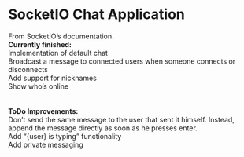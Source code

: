 SocketIO Chat Application
=========================
From SocketIO’s documentation.<br>
<b>Currently finished:</b><br>
Implementation of default chat<br>
Broadcast a message to connected users when someone connects or disconnects<br>
Add support for nicknames<br>
Show who’s online<br>
<br><br>
<b>ToDo Improvements:</b><br>
Don’t send the same message to the user that sent it himself. Instead, append the message directly as soon as he presses enter.<br>
Add “{user} is typing” functionality<br>
Add private messaging

